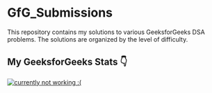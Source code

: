 # GfG_Submissions
This repository contains my solutions to various GeeksforGeeks DSA problems. The solutions are organized by the level of difficulty.

## My GeeksforGeeks Stats 👇
[![currently not working :(](https://geeks-for-geeks-stats-api-napiyo.vercel.app/?userName=<nikhilsp242>)](<https://auth.geeksforgeeks.org/user/nikhilsp242/practice>)
